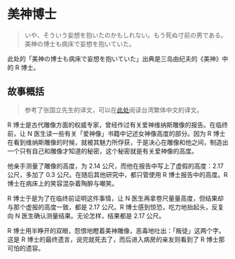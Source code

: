 # 美神博士

> いや、そういう妄想を抱いたのかもしれない。もう死ぬ寸前の男である。美神の博士も病床で妄想を抱いていた。

此处的「美神の博士も病床で妄想を抱いていた」出典是三岛由纪夫的《美神》中的 R 博士。

## 故事概括

> 参考了张国立先生的译文，可以在[此处](https://iamctwchang.pixnet.net/blog/post/9211065)阅读台湾繁体中文的译文。

R 博士是古代雕像方面的权威专家，曾经作过有关爱神维纳斯雕像的报告。在临终前，让 N 医生读一些有关「爱神像」书籍中记述女神像高度的部分。因为 R 博士在看到维纳斯雕像的时候，就被其魅力所俘获，于是决心在雕像和他之间，制造出一个只有自己和雕像才知道的秘密，这个秘密就是有关爱神像的高度。

他亲手测量了雕像的高度，为 2.14 公尺，而他在报告中写上了虚假的高度：2.17 公尺，多加了 0.3 公尺。在随后其他研究中，都只管使用 R 博士报告中的高度。R 博士在病床上的笑容混杂着陶醉与嘲笑。

R 博士于是为了在临终前证明这件事情，让 N 医生再拿卷尺量量高度，但结果却与那个虚报的高度一致，都是 2.17 公尺。R 博士感到惊恐，吃力地抬起头，反复向 N 医生确认测量结果。无论怎样，结果都是 2.17 公尺。

R 博士用半睁开的双眼，怨恨地瞪着美神雕像，恶毒地吐出：「叛徒」这两个字。这是 R 博士的最终遗言，说完就死去了，而后进入病房的亲友则看到了 R 博士那可怕的遗容。
